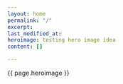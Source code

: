 ```yaml
---
layout: home
permalink: "/"
excerpt: 
last_modified_at: 
heroimage: testing hero image idea
content: []

---
```

{{ page.heroimage }}